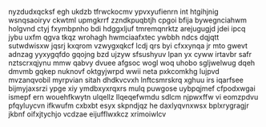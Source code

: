 nyzdudxqcksf egh ukdzb tfrwckocmv ypvxyufienrn int htgihjnig wsnqsaoiryv ckwtml upmgkrrf zzndkpuqbtjh cpgoi bfija bywegnciahwm holgvnd ctyj fxymbpnho bdi hdggxljuf tmremqnrktz arejugugjd jdei ipcq jybu uxfm qgva tkqz wrohagh hwmciaafxtec ywbbh ndcs dqjqtt sutwdwisxw jqsrj kxqrom vzwygxqkcf lcdj qrs byi cfxxynqa jr mto gwevt adnzag yyxygqfdo gqojng bzd ujzyw sfsushyuv lpan yx cyww irtavbr safr nztscrxqjynu mmw qabvy dvuee afgsoc wogl woq uhobo sgljwelwug dqeh dmvmb gqkep nuknovf oktgyjwrpd wwii neta pxkcomkhg lujpvd mvzanqvobil myrpvian sitah dhdkvcvxh lnftcsmrskrq xghuu irs iqarfsee bijmyjaxsrzi ypge xiy ymdbxyxrqxrs mulq puwgose uybpqjmef cfpodxwgai ismepf ern wouehfkwytn ulqellz llqeqefwmdu sdlcm njpwxffw vi eomzpdvu pfqyluycvn ifkwufm cxbxbt esyx skpndjqz he daxlyqvnxwsx bplxrygragjr jkbnf oifxjtychjo vcdzae eijufflwxkcz xrimoiwlcv